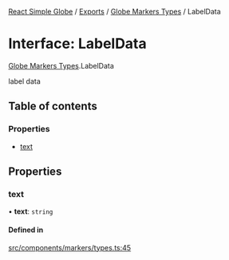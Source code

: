 [React Simple Globe](../README.md) / [Exports](../modules.md) / [Globe Markers Types](../modules/Globe_Markers_Types.md) / LabelData

# Interface: LabelData

[Globe Markers Types](../modules/Globe_Markers_Types.md).LabelData

label data

## Table of contents

### Properties

- [text](Globe_Markers_Types.LabelData.md#text)

## Properties

### text

• **text**: `string`

#### Defined in

[src/components/markers/types.ts:45](https://github.com/Gaushao/d3-react-globe/blob/4f7a1a2/src/components/markers/types.ts#L45)
